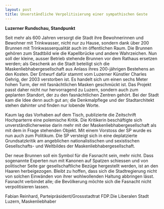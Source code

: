 ```yaml
---
layout: post
title: Unverständliche Verpolitisierung einer sympathischen Geste
---
```


**Luzerner Rundschau, Standpunkt**

Seit mehr als 600 Jahren versorgt die Stadt ihre Bewohnerinnen und Bewohner mit Trinkwasser, nicht nur zu Hause, sondern dank über 200 Brunnen mit Trinkwasserqualität auch im öffentlichen Raum. Die Brunnen gehören zum Stadtbild wie die Kapellbrücke und andere Wahrzeichen. Nun soll der kleine, ausser Betrieb stehende Brunnen vor dem Rathaus ersetzen werden; als Geschenk an die Stadt beteiligt sich die Maskenliebhabergesellschaft aus Anlass ihres 200-jährigen Bestehens an den Kosten. Der Entwurf dafür stammt vom Luzerner Künstler Charles Gehrig, der 2003 verstorben ist. Es handelt sich um einen sechs Meter hohen Turm, der mit fasnächtlichen Masken geschmückt ist. Das Projekt passt daher nicht nur hervorragend zu Luzern, sondern auch zum geplanten Standort, der zu den fasnächtlichen Zentren gehört. Bei der Stadt kam die Idee denn auch gut an; die Denkmalpflege und der Stadtarchitekt stehen dahinter und finden nur lobende Worte. 

Kaum lag das Vorhaben auf dem Tisch, publizierte die Zeitschrift Hochparterre eine polemische Kritik. Die Kritikerin beschäftigte sich unverständlicherweise darin mehr mit der Maskenliebhabergesellschaft als mit dem in Frage stehenden Objekt. Mit einem Vorstoss der SP wurde es nun auch zum Politikum. Die SP versteigt sich in eine deplatzierte Grundsatzkritik am angeblichen nationalistischen und sexistischen Gesellschafts- und Weltbildes der Maskenliebhabergesellschaft. 

Der neue Brunnen soll ein Symbol für die Fasnacht sein, mehr nicht. Dass sogenannte Experten nun mit Kanonen auf Spatzen schiessen und von politischer Seite gar gesellschaftliche Bezüge hergestellt werden, ist an den Haaren herbeigezogen. Bleibt zu hoffen, dass sich die Stadtregierung nicht von solchen Einwänden von ihrer wohlwollenden Haltung abbringen lässt. Fasnacht verbindet alle; die Bevölkerung möchte sich die Fasnacht nicht verpolitisieren lassen.

Fabian Reinhard, Parteipräsident/Grossstadtrat FDP.Die Liberalen Stadt Luzern, Maskenliebhaber